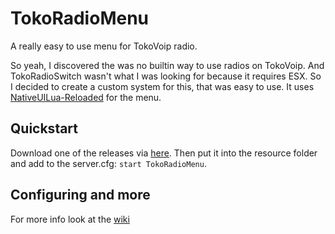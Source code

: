 # TokoRadioMenu
A really easy to use menu for TokoVoip radio.

So yeah, I discovered the was no builtin way to use radios on TokoVoip. 
And TokoRadioSwitch wasn't what I was looking for because it requires ESX.
So I decided to create a custom system for this, that was easy to use.
It uses [NativeUILua-Reloaded](https://github.com/iTexZoz/NativeUILua_Reloaded) for the menu.

## Quickstart
Download one of the releases via [here](https://github.com/GameMaster2030/TokoRadioMenu/releases). 
Then put it into the resource folder and add to the server.cfg: `start TokoRadioMenu`.

## Configuring and more
For more info look at the [wiki](https://github.com/GameMaster2030/TokoRadioMenu/wiki)
